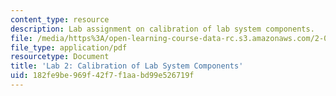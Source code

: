 ```yaml
---
content_type: resource
description: Lab assignment on calibration of lab system components.
file: /media/https%3A/open-learning-course-data-rc.s3.amazonaws.com/2-004-dynamics-and-control-ii-spring-2008/182fe9be969f42f7f1aabd99e526719f_lab2.pdf
file_type: application/pdf
resourcetype: Document
title: 'Lab 2: Calibration of Lab System Components'
uid: 182fe9be-969f-42f7-f1aa-bd99e526719f
---
```

